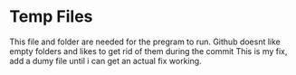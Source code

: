# Temp Files

This file and folder are needed for the pregram to run. Github doesnt like empty folders and likes to get rid of them during the commit This is my fix, add a dumy file until i can get an actual fix working.
